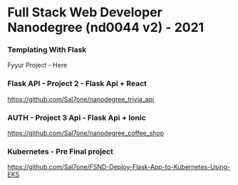 # Full Stack Web Developer Nanodegree (nd0044 v2) - 2021

### Templating With Flask 
Fyyur Project - Here

### Flask API - Project 2 - Flask Api + React
https://github.com/Sal7one/nanodegree_trivia_api

### AUTH - Project 3 Api - Flask Api + Ionic
https://github.com/Sal7one/nanodegree_coffee_shop

### Kubernetes - Pre Final project
https://github.com/Sal7one/FSND-Deploy-Flask-App-to-Kubernetes-Using-EKS
